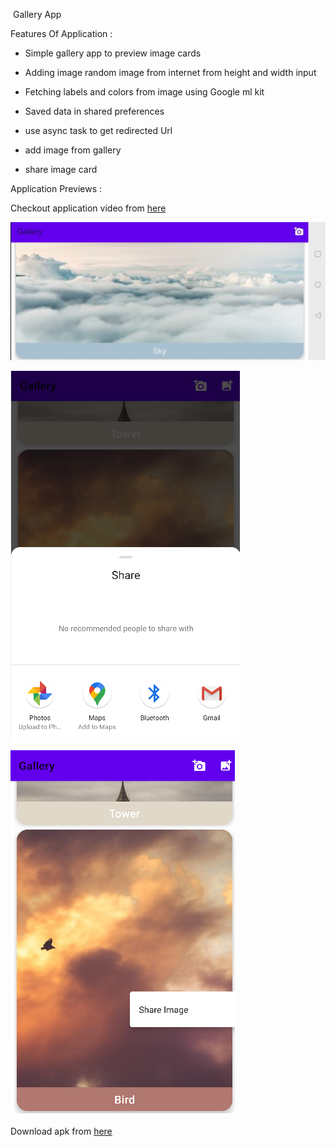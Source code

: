  Gallery App

Features Of Application :

- Simple gallery app to preview image cards
  
- Adding image random image from internet from height and width input
  
- Fetching labels and colors from image using Google ml kit

- Saved data in shared preferences

- use async task to get redirected Url
  
- add image from gallery

- share image card 

Application Previews :

 Checkout application video from [here](https://drive.google.com/file/d/1P5wSOTbp9MeyWcrbXR7TRnx77IPo4SOh/view?usp=sharing)
 
 ![gallery.jpeg](https://github.com/priyal-gopawat/Storage/blob/main/Gallery%20App/gallery.jpeg)
 
 ![share.png](https://github.com/priyal-gopawat/Storage/blob/main/Gallery%20App/share.png)
 
 ![share1.png](https://github.com/priyal-gopawat/Storage/blob/main/Gallery%20App/share1.png)

Download apk from [here](https://github.com/priyal-gopawat/Gallery-App/releases/download/1.0/app-debug.apk)

